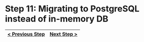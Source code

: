 # Step 11: Migrating to PostgreSQL instead of in-memory DB

[//]: # (head-end)




[//]: # (foot-start)

[{]: <helper> (navStep)

| [< Previous Step](https://github.com/Urigo/WhatsApp-Clone-Server/tree/master@0.1.0/.tortilla/manuals/views/step10.md) | [Next Step >](https://github.com/Urigo/WhatsApp-Clone-Server/tree/master@0.1.0/.tortilla/manuals/views/step12.md) |
|:--------------------------------|--------------------------------:|

[}]: #

